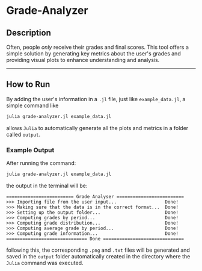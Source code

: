 # Grade-Analyzer

## Description

Often, people *only* receive their grades and final scores. This tool offers a simple solution by generating key metrics about the user's grades and providing visual plots to enhance understanding and analysis.

-----

## How to Run

By adding the user's information in a ``.jl`` file, just like ``example_data.jl``, a simple command like

```bash
julia grade-analyzer.jl example_data.jl
```

allows ``Julia`` to automatically generate all the plots and metrics in a folder called ``output``.

### Example Output

After running the command:

```bash
julia grade-analyzer.jl example_data.jl
```

the output in the terminal will be:

```
========================= Grade Analyser =========================
>>> Importing file from the user input...                  Done!
>>> Making sure that the data is in the correct format...  Done!
>>> Setting up the output folder...                        Done!
>>> Computing grades by period...                          Done!
>>> Computing grade distribution...                        Done!
>>> Computing average grade by period...                   Done!
>>> Computing grade information...                         Done!
============================== Done ==============================
```

following this, the corresponding ``.png`` and ``.txt`` files will be generated and saved in the ``output`` folder automatically created in the directory where the ``Julia`` command was executed.
